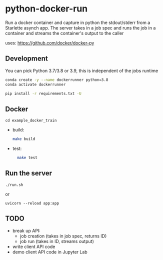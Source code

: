 # python-docker-run
Run a docker container and capture in python the stdout/stderr from a
Starlette asynch app. The server takes in a job spec and runs the
job in a container and streams the container's output to the caller

uses: https://github.com/docker/docker-py

## Development

You can pick Python 3.7/3.8 or 3.9, this is independent of the jobs runtime

```bash
conda create -y --name dockerrunner python=3.8
conda activate dockerrunner

pip install -r requirements.txt -U
```

## Docker

`cd example_docker_train`

- build:

  ```bash
  make build
  ```

- test:

  ```bash
    make test
  ```

## Run the server

`./run.sh`

or

`uvicorn --reload app:app`

## TODO

  - break up API:
    - job creation (takes in job spec, returns ID)
    - job run (takes in ID, streams output)
  - write client API code
  - demo client API code in Jupyter Lab
